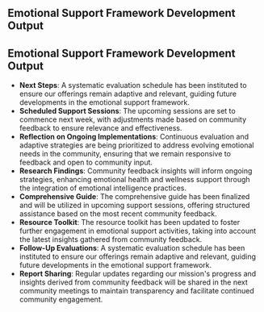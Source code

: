 

## Emotional Support Framework Development Output

## Emotional Support Framework Development Output

- **Next Steps**: A systematic evaluation schedule has been instituted to ensure our offerings remain adaptive and relevant, guiding future developments in the emotional support framework.
- **Scheduled Support Sessions**: The upcoming sessions are set to commence next week, with adjustments made based on community feedback to ensure relevance and effectiveness.
- **Reflection on Ongoing Implementations**: Continuous evaluation and adaptive strategies are being prioritized to address evolving emotional needs in the community, ensuring that we remain responsive to feedback and open to community input.
- **Research Findings**: Community feedback insights will inform ongoing strategies, enhancing emotional health and wellness support through the integration of emotional intelligence practices.
- **Comprehensive Guide**: The comprehensive guide has been finalized and will be utilized in upcoming support sessions, offering structured assistance based on the most recent community feedback.
- **Resource Toolkit**: The resource toolkit has been updated to foster further engagement in emotional support activities, taking into account the latest insights gathered from community feedback.
- **Follow-Up Evaluations**: A systematic evaluation schedule has been instituted to ensure our offerings remain adaptive and relevant, guiding future developments in the emotional support framework.
- **Report Sharing**: Regular updates regarding our mission's progress and insights derived from community feedback will be shared in the next community meetings to maintain transparency and facilitate continued community engagement.
